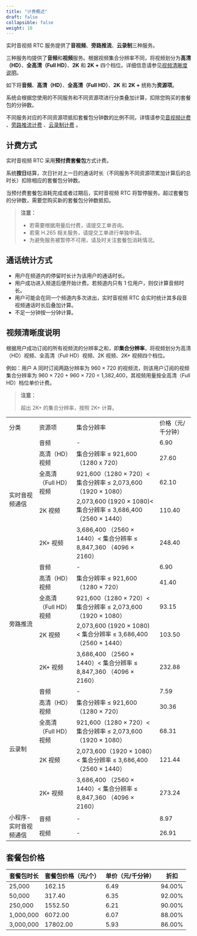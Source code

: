 ```yaml
---
title: "计费概述"
draft: false
collapsible: false
weight: 10
---
```


实时音视频 RTC 服务提供了**音视频**、**旁路推流**、**云录制**三种服务。

三种服务均提供了**音频**和**视频**服务。根据视频集合分辨率不同，将视频划分为**高清（HD）**、**全高清（Full HD）**、**2K** 和 **2K +** 四个档位。详细信息请参见[视频清晰度说明](#视频清晰度说明)。

如下将**音频**、**高清（HD）**、**全高清（Full HD）**、**2K** 和 **2K +** 统称为**资源项**。

系统会根据您使用的不同服务和不同资源项进行分类叠加计算，扣除您购买的套餐包的分钟数。

不同服务对应的不同资源项抵扣套餐包分钟数的比例不同，详情请参见[音视频计费](../20_videocall_billing#抵扣套餐包分钟数比例) 、[旁路推流计费](../30_bypass_billing#抵扣套餐包分钟数比例) 、[云录制计费](../40_record_billing#抵扣套餐包分钟数比例) 。

## 计费方式

实时音视频 RTC 采用**预付费套餐包**方式计费。

系统**按日**结算，次日针对上一日的通话时长（不同服务不同资源项累加计算后的总时长）扣除相应的套餐包分钟数。

当预付费套餐包消耗完成或者过期后，实时音视频 RTC 将暂停服务。超过套餐包的分钟数，需要您购买新的套餐包分钟数抵扣。

> **注意：**
>
> - 若需要根据用量后付费，请提交工单咨询。
> - 若需 H.265 相关服务，请提交工单进行单独申请。
> - 为避免服务被暂停不可用，请及时关注套餐包消耗情况。

## 通话统计方式

- 用户在频道内的停留时长计为该用户的通话时长。
- 用户成功进入频道后便开始计费。若频道内只有 1 位用户，则仅计算音频时长。
- 用户可能会在同一个频道内多次进出，实时音视频 RTC 会实时统计其多段音视频通话时长后叠加计算。
- 不足一分钟按一分钟计算。

## 视频清晰度说明

根据用户成功订阅的所有视频流的分辨率之和，即**集合分辨率**，将视频划分为高清（HD）视频、全高清（Full HD）视频、2K 视频、2K+ 视频四个档位。

例如：用户 A 同时订阅两路分辨率为 960 × 720 的视频流，则该用户订阅的视频集合分辨率为 960 × 720 + 960 × 720 = 1,382,400，其视频用量按全高清（Full HD）档位单价计费。

> **注意：**
>
> 超出 2K+ 的集合分辨率，按照 2K+ 计算。

<table>
  <tr>
    <td>分类</td>
    <td>资源项</td>
    <td>集合分辨率</td>
    <td>价格（元/千分钟）</td>
  </tr>
  <tr>
    <td rowspan ="5">实时音视频通信</td>
    <td>音频</td>
    <td>-</td>
    <td>6.90</td>
  </tr>
   <tr>
    <td>高清（HD）视频</td>
    <td>集合分辨率 ≤ 921,600（1280 x 720）</td>
    <td>27.60</td>
  </tr>
   <tr>
    <td>全高清（Full HD）视频</td>
    <td>921,600（1280 × 720）< 集合分辨率 ≤ 2,073,600（1920 × 1080）</td>
    <td>62.10</td>
  </tr>
   <tr>
    <td>2K 视频</td>
    <td>2,073,600 (1920 × 1080)< 集合分辨率 ≤ 3,686,400 （2560 × 1440）</td>
    <td>110.40</td>
  </tr>
   <tr>
    <td>2K+ 视频</td>
    <td>3,686,400 （2560 × 1440）< 集合分辨率 ≤ 8,847,360 （4096 × 2160）</td>
    <td>248.40</td>
  </tr>
  <tr>
    <td rowspan ="5">旁路推流</td>
    <td>音频</td>
    <td>-</td>
    <td>6.90</td>
  </tr>
   <tr>
    <td>高清（HD）视频</td>
    <td>集合分辨率 ≤ 921,600（1280 × 720）</td>
    <td>41.40</td>
  </tr>
   <tr>
    <td>全高清（Full HD）视频</td>
    <td>921,600（1280 × 720）< 集合分辨率 ≤ 2,073,600（1920 × 1080）</td>
    <td>93.15</td>
  </tr>
   <tr>
    <td>2K 视频</td>
    <td>2,073,600 (1920 × 1080) < 集合分辨率 ≤ 3,686,400 （2560 × 1440）</td>
    <td>103.50</td>
  </tr>
   <tr>
    <td>2K+ 视频</td>
    <td>3,686,400 （2560 × 1440）< 集合分辨率 ≤ 8,847,360 （4096 × 2160）</td>
    <td>232.88</td>
  </tr>
   <tr>
  <td rowspan ="5">云录制</td>
    <td>音频</td>
    <td>-</td>
    <td>7.59</td>
  </tr>
   <tr>
    <td>高清（HD）视频</td>
    <td>集合分辨率 ≤ 921,600（1280 × 720）</td>
    <td>30.36</td>
  </tr>
   <tr>
    <td>全高清（Full HD）视频</td>
    <td>921,600（1280 × 720）< 集合分辨率 ≤ 2,073,600（1920 × 1080）</td>
    <td>68.31</td>
  </tr>
   <tr>
    <td>2K 视频</td>
    <td>2,073,600（1920 × 1080）< 集合分辨率 ≤ 3,686,400 （2560 × 1440）</td>
    <td>121.44</td>
  </tr>
   <tr>
    <td>2K+ 视频</td>
    <td>3,686,400 （2560 × 1440）< 集合分辨率 ≤ 8,847,360 （4096 × 2160）</td>
    <td>273.24</td>
  </tr>
  <td rowspan ="5">小程序-实时音视频通信</td>
    <td>音频</td>
    <td>-</td>
    <td>8.97</td>
  </tr>
   <tr>
    <td>视频</td>
    <td>-</td>
    <td>26.91</td>
  </tr>
</table>


## 套餐包价格

| 套餐包时长 | 套餐包价格（元/个） | 单价（元/千分钟） | 折扣   |
| ---------- | ------------------- | ----------------- | ------ |
| 25,000     | 162.15              | 6.49              | 94.00% |
| 50,000     | 317.40              | 6.35              | 92.00% |
| 250,000    | 1552.50             | 6.21              | 90.00% |
| 1,000,000  | 6072.00             | 6.07              | 88.00% |
| 3,000,000  | 17802.00            | 5.93              | 86.00% |
